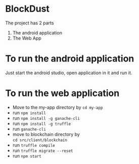 # BlockDust

The project has 2 parts 
1) The android application
2) The Web App

# To run the android application
Just start the android studio, open application in it and run it.

# To run the web application 
* Move to the my-app directory by `cd my-app`  
* run `npm install`  
* run `npm install -g ganache-cli`  
* run `npm install -g truffle`  
* run `ganache-cli`  
* move to blockchain directory by  
`cd src/client/blockchain`  
* run `truffle compile`  
* run `truffle migrate --reset`  
* run `npm start`  
